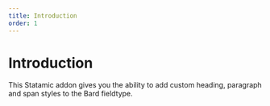 ```yaml
---
title: Introduction
order: 1
---
```


# Introduction

This Statamic addon gives you the ability to add custom heading, paragraph and span styles to the Bard fieldtype.